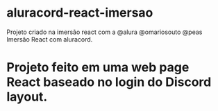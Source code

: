 # aluracord-react-imersao
Projeto criado na imersão react com a @alura @omariosouto @peas
Imersão React com aluracord.

# Projeto feito em uma web page React baseado no login do Discord layout. 
